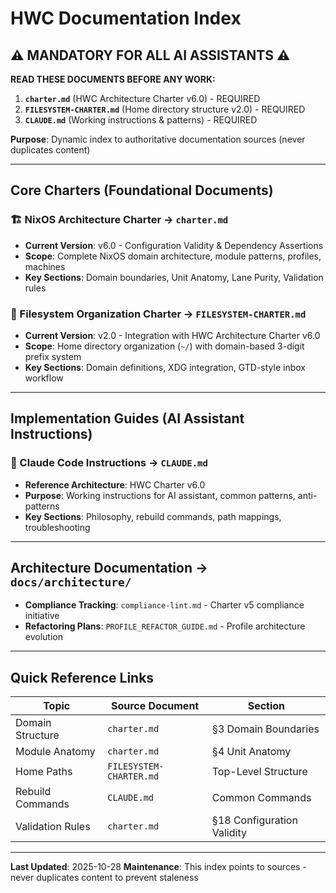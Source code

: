 # HWC Documentation Index

## ⚠️ MANDATORY FOR ALL AI ASSISTANTS ⚠️

**READ THESE DOCUMENTS BEFORE ANY WORK:**
1. **`charter.md`** (HWC Architecture Charter v6.0) - REQUIRED
2. **`FILESYSTEM-CHARTER.md`** (Home directory structure v2.0) - REQUIRED
3. **`CLAUDE.md`** (Working instructions & patterns) - REQUIRED

**Purpose**: Dynamic index to authoritative documentation sources (never duplicates content)

---

## **Core Charters** (Foundational Documents)

### **🏗️ NixOS Architecture Charter** → `charter.md`
- **Current Version**: v6.0 - Configuration Validity & Dependency Assertions
- **Scope**: Complete NixOS domain architecture, module patterns, profiles, machines
- **Key Sections**: Domain boundaries, Unit Anatomy, Lane Purity, Validation rules

### **📁 Filesystem Organization Charter** → `FILESYSTEM-CHARTER.md`
- **Current Version**: v2.0 - Integration with HWC Architecture Charter v6.0
- **Scope**: Home directory organization (`~/`) with domain-based 3-digit prefix system
- **Key Sections**: Domain definitions, XDG integration, GTD-style inbox workflow

---

## **Implementation Guides** (AI Assistant Instructions)

### **🤖 Claude Code Instructions** → `CLAUDE.md`
- **Reference Architecture**: HWC Charter v6.0
- **Purpose**: Working instructions for AI assistant, common patterns, anti-patterns
- **Key Sections**: Philosophy, rebuild commands, path mappings, troubleshooting

---

## **Architecture Documentation** → `docs/architecture/`
- **Compliance Tracking**: `compliance-lint.md` - Charter v5 compliance initiative
- **Refactoring Plans**: `PROFILE_REFACTOR_GUIDE.md` - Profile architecture evolution

---

## **Quick Reference Links**

| **Topic** | **Source Document** | **Section** |
|-----------|-------------------|-------------|
| Domain Structure | `charter.md` | §3 Domain Boundaries |
| Module Anatomy | `charter.md` | §4 Unit Anatomy |
| Home Paths | `FILESYSTEM-CHARTER.md` | Top-Level Structure |
| Rebuild Commands | `CLAUDE.md` | Common Commands |
| Validation Rules | `charter.md` | §18 Configuration Validity |

---

**Last Updated**: 2025-10-28
**Maintenance**: This index points to sources - never duplicates content to prevent staleness
